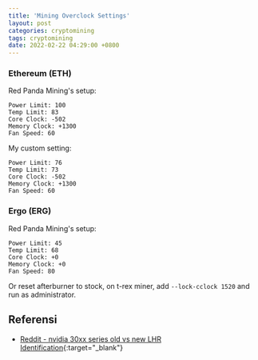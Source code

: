 ```yaml
---
title: 'Mining Overclock Settings'
layout: post
categories: cryptomining
tags: cryptomining
date: 2022-02-22 04:29:00 +0800
---
```


### Ethereum (ETH)
Red Panda Mining's setup:
```
Power Limit: 100
Temp Limit: 83
Core Clock: -502
Memory Clock: +1300
Fan Speed: 60
```

My custom setting:
```
Power Limit: 76
Temp Limit: 73
Core Clock: -502
Memory Clock: +1300
Fan Speed: 60
```

### Ergo (ERG)
Red Panda Mining's setup:
```
Power Limit: 45
Temp Limit: 68
Core Clock: +0
Memory Clock: +0
Fan Speed: 80
```
Or reset afterburner to stock, on t-rex miner, add `--lock-cclock 1520` and run as administrator.

## Referensi
- [Reddit - nvidia 30xx series old vs new LHR Identification](#){:target="_blank"}



